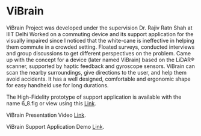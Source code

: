 # ViBrain

ViBrain Project was developed under the supervision Dr. Rajiv Ratn Shah at IIIT Delhi
Worked on a commuting device and its support application for the visually impaired since I noticed that the white-cane is ineffective in helping them commute in a crowded setting. Floated surveys, conducted interviews and group discussions to get different perspectives on the problem. Came up with the concept for a device (later named ViBrain) based on the LiDAR®️ scanner, supported by haptic feedback and gyroscope sensors. ViBrain can scan the nearby surroundings, give directions to the user, and help them avoid accidents. It has a well designed, comfortable and ergonomic shape for easy handheld use for long durations.

The High-Fidelity prototype of support application is available with the name 6_8.fig or view using this [Link][3].

ViBrain Presentation Video [Link][1].

ViBrain Support Application Demo [Link][2].

[1]: https://drive.google.com/file/d/1TaNc6Bq64s1vZo77oFaJ4LdHGZ-Nzgw4/view?usp=sharing
[2]: https://youtu.be/8G76Yl9aVRM
[3]: https://www.figma.com/file/9qre297vq89Rc5LWll37h8/6_8?node-id=0%3A1
